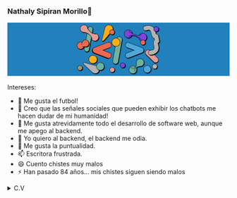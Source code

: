 ### Nathaly Sipiran Morillo👋

![](images/img16.png)

Intereses:

- 🔭 Me gusta el futbol!
- 🌱 Creo que las señales sociales que pueden exhibir los chatbots me hacen dudar de mi humanidad!
- 👯 Me gusta atrevidamente todo el desarrollo de software web, aunque me apego al backend.
- 🤔 Yo quiero al backend, el backend me odia.
- 💬 Me gusta la puntualidad.
- 📫 Escritora frustrada.
- 😄 Cuento chistes muy malos
- ⚡ Han pasado 84 años... mis chistes siguen siendo malos
<details>
  <summary>C.V</summary>
  <br>
<p align="center">
  <a href="https://dev.to/puf17640">
    <img src="https://svgur.com/i/TKs.svg" width="24px"/>
  </a>
  &emsp;
  <a href= "https://www.instagram.com/">
    <img src="https://img.icons8.com/ios-glyphs/256/808080/instagram-new.svg" width="28px"/>
  </a>
